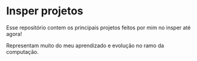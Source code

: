 # Insper projetos

Esse repositório contem os principais projetos feitos por mim no insper até agora!

Representam muito do meu aprendizado e evolução no ramo da computação. 
